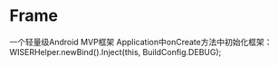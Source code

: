 # Frame
一个轻量级Android MVP框架
Application中onCreate方法中初始化框架：WISERHelper.newBind().Inject(this, BuildConfig.DEBUG);

